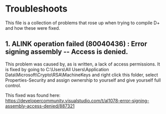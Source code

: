 # Troubleshoots
This file is a collection of problems that rose up when trying to compile D+ and how these were fixed.

## 1. ALINK operation failed (80040436) : Error signing assembly -- Access is denied.
This problem was caused by, as is written, a lack of access permissions.
It is fixed by going to C:\Users\All Users\Application Data\Microsoft\Crypto\RSA\MachineKeys and right click this folder, select Properties-Security and assign ownership to yourself and give yourself full control.

This fixed was found here: https://developercommunity.visualstudio.com/t/al1078-error-signing-assembly-access-denied/887321
